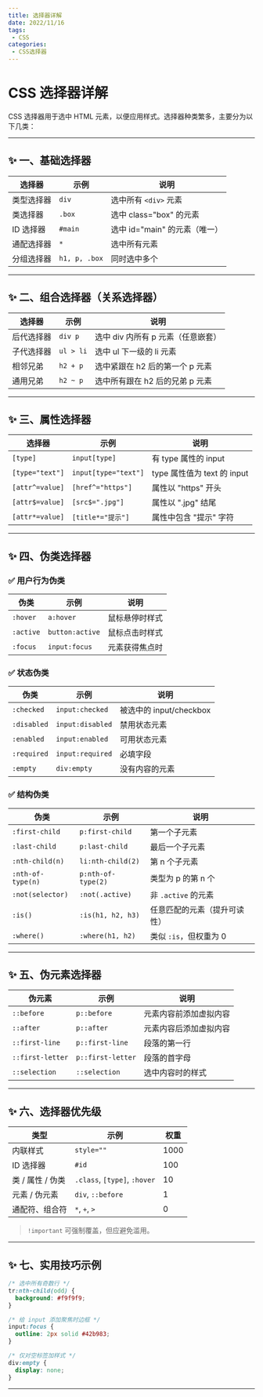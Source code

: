 ```yaml
---
title: 选择器详解
date: 2022/11/16
tags:
 - CSS
categories:
 - CSS选择器
---
```


# CSS 选择器详解

CSS 选择器用于选中 HTML 元素，以便应用样式。选择器种类繁多，主要分为以下几类：

---

## ✨ 一、基础选择器

| 选择器    | 示例            | 说明                   |
| ------ | ------------- | -------------------- |
| 类型选择器  | `div`         | 选中所有 `<div>` 元素      |
| 类选择器   | `.box`        | 选中 class="box" 的元素   |
| ID 选择器 | `#main`       | 选中 id="main" 的元素（唯一） |
| 通配选择器  | `*`           | 选中所有元素               |
| 分组选择器  | `h1, p, .box` | 同时选中多个               |

---

## ✨ 二、组合选择器（关系选择器）

| 选择器   | 示例        | 说明                    |
| ----- | --------- | --------------------- |
| 后代选择器 | `div p`   | 选中 div 内所有 p 元素（任意嵌套） |
| 子代选择器 | `ul > li` | 选中 ul 下一级的 li 元素      |
| 相邻兄弟  | `h2 + p`  | 选中紧跟在 h2 后的第一个 p 元素   |
| 通用兄弟  | `h2 ~ p`  | 选中所有跟在 h2 后的兄弟 p 元素   |

---

## ✨ 三、属性选择器

| 选择器             | 示例                   | 说明                     |
| --------------- | -------------------- | ---------------------- |
| `[type]`        | `input[type]`        | 有 type 属性的 input       |
| `[type="text"]` | `input[type="text"]` | type 属性值为 text 的 input |
| `[attr^=value]` | `[href^="https"]`    | 属性以 "https" 开头         |
| `[attr$=value]` | `[src$=".jpg"]`      | 属性以 ".jpg" 结尾          |
| `[attr*=value]` | `[title*="提示"]`      | 属性中包含 "提示" 字符          |

---

## ✨ 四、伪类选择器

### ✅ 用户行为伪类

| 伪类        | 示例              | 说明      |
| --------- | --------------- | ------- |
| `:hover`  | `a:hover`       | 鼠标悬停时样式 |
| `:active` | `button:active` | 鼠标点击时样式 |
| `:focus`  | `input:focus`   | 元素获得焦点时 |

### ✅ 状态伪类

| 伪类          | 示例               | 说明                  |
| ----------- | ---------------- | ------------------- |
| `:checked`  | `input:checked`  | 被选中的 input/checkbox |
| `:disabled` | `input:disabled` | 禁用状态元素              |
| `:enabled`  | `input:enabled`  | 可用状态元素              |
| `:required` | `input:required` | 必填字段                |
| `:empty`    | `div:empty`      | 没有内容的元素             |

### ✅ 结构伪类

| 伪类                | 示例                 | 说明              |
| ----------------- | ------------------ | --------------- |
| `:first-child`    | `p:first-child`    | 第一个子元素          |
| `:last-child`     | `p:last-child`     | 最后一个子元素         |
| `:nth-child(n)`   | `li:nth-child(2)`  | 第 n 个子元素        |
| `:nth-of-type(n)` | `p:nth-of-type(2)` | 类型为 p 的第 n 个    |
| `:not(selector)`  | `:not(.active)`    | 非 `.active` 的元素 |
| `:is()`           | `:is(h1, h2, h3)`  | 任意匹配的元素（提升可读性）  |
| `:where()`        | `:where(h1, h2)`   | 类似 `:is`，但权重为 0 |

---

## ✨ 五、伪元素选择器

| 伪元素              | 示例                | 说明          |
| ---------------- | ----------------- | ----------- |
| `::before`       | `p::before`       | 元素内容前添加虚拟内容 |
| `::after`        | `p::after`        | 元素内容后添加虚拟内容 |
| `::first-line`   | `p::first-line`   | 段落的第一行      |
| `::first-letter` | `p::first-letter` | 段落的首字母      |
| `::selection`    | `::selection`     | 选中内容时的样式    |

---

## ✨ 六、选择器优先级

| 类型          | 示例                           | 权重   |
| ----------- | ---------------------------- | ---- |
| 内联样式        | `style=""`                   | 1000 |
| ID 选择器      | `#id`                        | 100  |
| 类 / 属性 / 伪类 | `.class`, `[type]`, `:hover` | 10   |
| 元素 / 伪元素    | `div`, `::before`            | 1    |
| 通配符、组合符     | `*`, `+`, `>`                | 0    |

> `!important` 可强制覆盖，但应避免滥用。

---

## ✨ 七、实用技巧示例

```css
/* 选中所有奇数行 */
tr:nth-child(odd) {
  background: #f9f9f9;
}

/* 给 input 添加聚焦时边框 */
input:focus {
  outline: 2px solid #42b983;
}

/* 仅对空标签加样式 */
div:empty {
  display: none;
}
```

---



